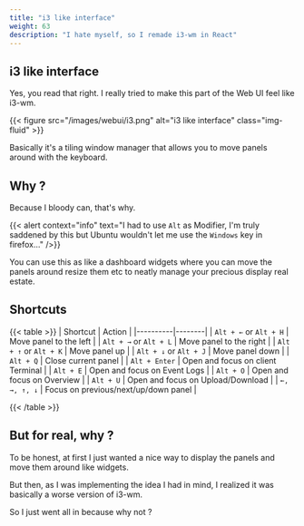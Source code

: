 ```yaml
---
title: "i3 like interface"
weight: 63
description: "I hate myself, so I remade i3-wm in React"
---
```


## i3 like interface

Yes, you read that right. I really tried to make this part of the Web UI feel like i3-wm.

{{< figure src="/images/webui/i3.png" alt="i3 like interface" class="img-fluid" >}}

Basically it's a tiling window manager that allows you to move panels around with the keyboard.

## Why ?

Because I bloody can, that's why.


{{< alert context="info" text="I had to use `Alt` as Modifier, I'm truly saddened by this but Ubuntu wouldn't let me use the `Windows` key in firefox..." />}}

You can use this as like a dashboard widgets where you can move the panels around resize them etc to neatly manage your precious display real estate.

## Shortcuts

{{< table >}}
| Shortcut | Action |
|----------|--------|
| `Alt + ←` or `Alt + H` | Move panel to the left |
| `Alt + →` or `Alt + L` | Move panel to the right |
| `Alt + ↑` or `Alt + K` | Move panel up |
| `Alt + ↓` or `Alt + J` | Move panel down |
| `Alt + Q` | Close current panel |
| `Alt + Enter` | Open and focus on client Terminal |
| `Alt + E` | Open and focus on Event Logs |
| `Alt + O` | Open and focus on Overview |
| `Alt + U` | Open and focus on Upload/Download |
| `←, →, ↑, ↓` | Focus on previous/next/up/down panel |

{{< /table >}}

## But for real, why ?

To be honest, at first I just wanted a nice way to display the panels and move them around like widgets.

But then, as I was implementing the idea I had in mind, I realized it was basically a worse version of i3-wm. 

So I just went all in because why not ?





